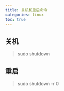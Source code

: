 ```yaml
---
title: 关机和重启命令
categories: linux
toc: true
---
```


## 关机

> sudo shutdown

## 重启

> sudo shutdown -r 0